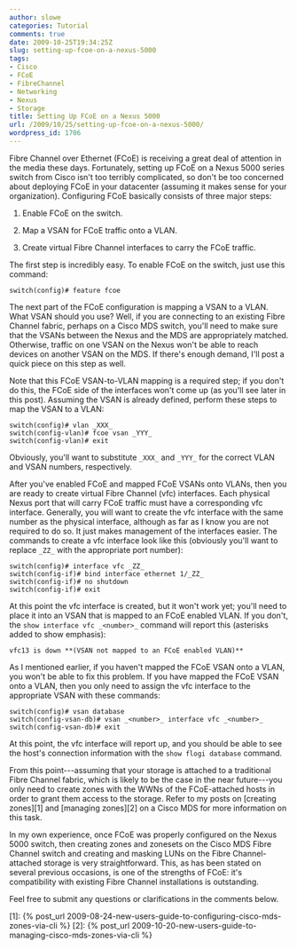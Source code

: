 ```yaml
---
author: slowe
categories: Tutorial
comments: true
date: 2009-10-25T19:34:25Z
slug: setting-up-fcoe-on-a-nexus-5000
tags:
- Cisco
- FCoE
- FibreChannel
- Networking
- Nexus
- Storage
title: Setting Up FCoE on a Nexus 5000
url: /2009/10/25/setting-up-fcoe-on-a-nexus-5000/
wordpress_id: 1706
---
```


Fibre Channel over Ethernet (FCoE) is receiving a great deal of attention in the media these days. Fortunately, setting up FCoE on a Nexus 5000 series switch from Cisco isn't too terribly complicated, so don't be too concerned about deploying FCoE in your datacenter (assuming it makes sense for your organization). Configuring FCoE basically consists of three major steps:

1. Enable FCoE on the switch.

2. Map a VSAN for FCoE traffic onto a VLAN.

3. Create virtual Fibre Channel interfaces to carry the FCoE traffic.

The first step is incredibly easy. To enable FCoE on the switch, just use this command:

	switch(config)# feature fcoe

The next part of the FCoE configuration is mapping a VSAN to a VLAN. What VSAN should you use? Well, if you are connecting to an existing Fibre Channel fabric, perhaps on a Cisco MDS switch, you'll need to make sure that the VSANs between the Nexus and the MDS are appropriately matched. Otherwise, traffic on one VSAN on the Nexus won't be able to reach devices on another VSAN on the MDS. If there's enough demand, I'll post a quick piece on this step as well.

Note that this FCoE VSAN-to-VLAN mapping is a required step; if you don't do this, the FCoE side of the interfaces won't come up (as you'll see later in this post). Assuming the VSAN is already defined, perform these steps to map the VSAN to a VLAN:

	switch(config)# vlan _XXX_  
	switch(config-vlan)# fcoe vsan _YYY_  
	switch(config-vlan)# exit

Obviously, you'll want to substitute `_XXX_` and `_YYY_` for the correct VLAN and VSAN numbers, respectively.

After you've enabled FCoE and mapped FCoE VSANs onto VLANs, then you are ready to create virtual Fibre Channel (vfc) interfaces. Each physical Nexus port that will carry FCoE traffic must have a corresponding vfc interface. Generally, you will want to create the vfc interface with the same number as the physical interface, although as far as I know you are not required to do so. It just makes management of the interfaces easier. The commands to create a vfc interface look like this (obviously you'll want to replace `_ZZ_` with the appropriate port number):

	switch(config)# interface vfc _ZZ_  
	switch(config-if)# bind interface ethernet 1/_ZZ_  
	switch(config-if)# no shutdown  
	switch(config-if)# exit

At this point the vfc interface is created, but it won't work yet; you'll need to place it into an VSAN that is mapped to an FCoE enabled VLAN. If you don't, the `show interface vfc _<number>_` command will report this (asterisks added to show emphasis):

	vfc13 is down **(VSAN not mapped to an FCoE enabled VLAN)**

As I mentioned earlier, if you haven't mapped the FCoE VSAN onto a VLAN, you won't be able to fix this problem. If you have mapped the FCoE VSAN onto a VLAN, then you only need to assign the vfc interface to the appropriate VSAN with these commands:

	switch(config)# vsan database  
	switch(config-vsan-db)# vsan _<number>_ interface vfc _<number>_  
	switch(config-vsan-db)# exit

At this point, the vfc interface will report up, and you should be able to see the host's connection information with the `show flogi database` command.

From this point---assuming that your storage is attached to a traditional Fibre Channel fabric, which is likely to be the case in the near future---you only need to create zones with the WWNs of the FCoE-attached hosts in order to grant them access to the storage. Refer to my posts on [creating zones][1] and [managing zones][2] on a Cisco MDS for more information on this task.

In my own experience, once FCoE was properly configured on the Nexus 5000 switch, then creating zones and zonesets on the Cisco MDS Fibre Channel switch and creating and masking LUNs on the Fibre Channel-attached storage is very straightforward. This, as has been stated on several previous occasions, is one of the strengths of FCoE: it's compatibility with existing Fibre Channel installations is outstanding.

Feel free to submit any questions or clarifications in the comments below.

[1]: {% post_url 2009-08-24-new-users-guide-to-configuring-cisco-mds-zones-via-cli %}
[2]: {% post_url 2009-10-20-new-users-guide-to-managing-cisco-mds-zones-via-cli %}
